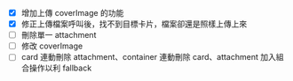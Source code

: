  - [x] 增加上傳 coverImage 的功能
 - [x] 修正上傳檔案呼叫後，找不到目標卡片，檔案卻還是照樣上傳上來
 - [ ] 刪除單一 attachment
 - [ ] 修改 coverImage
 - [ ] card 連動刪除 attachment、container 連動刪除 card、attachment 加入組合操作以利 fallback
